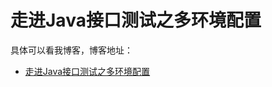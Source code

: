 # 走进Java接口测试之多环境配置

具体可以看我博客，博客地址： 
- [走进Java接口测试之多环境配置](https://zuozewei.blog.csdn.net/article/details/102480413)
